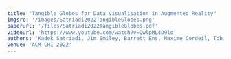 ```yaml
---
title: "Tangible Globes for Data Visualisation in Augmented Reality"
imgsrc: '/images/Satriadi2022TangibleGlobes.png'
paperurl: '/files/Satriadi2022TangibleGlobes.pdf'
videourl: 'https://www.youtube.com/watch?v=QwlpML4D9lo'
authors: 'Kadek Satriadi, Jim Smiley, Barrett Ens, Maxime Cordeil, Tobias Czauderna, Benjamin Lee, Ying Yang, Tim Dwyer, Bernhard Jenny'
venue: 'ACM CHI 2022'
---
```

